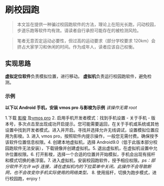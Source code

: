 # 刷校园跑

> 本文旨在提供一种骗过校园跑软件的方法，理论上在阳光长跑，闪动校园，步道乐跑等软件均有效。请读者自行承担可能存在的被检测风险。

> 笔者无意否定运动必要性，但过高的运动要求（部分学校要求 120km）会挤占大家学习和休闲的时间。作为成年人，读者应该自己权衡。

## 实现思路

**虚拟定位软件**负责模拟位置，进行移动。
**虚拟机**负责运行校园跑软件，避免检测。

### 示例

**以下以 Android 手机，安装 vmos pro 与影梭为示例**
_该操作无需 root_

1.下载 [影梭](https://github.com/ZCShou/GoGoGo) 及[vmos pro](https://www.vmos.cn/product_center_vmospro.htm) 2. 启用手机开发者模式：找到手机设置 - 关于手机 - 版本号，多次点击至出现成功开启提示。您可能需要返回，在关于手机或系统或其他设置中找到开发者模式。进入并开启。寻找并选择允许无线调试，设置模拟位置应用为影梭。3. 进入 vmos pro，按照软件内提示操作，一般您无需付费。确保授予该软件位置信息权限。4. 创建本地虚拟机，选择 Android9.0（低于此版本部分校园跑软件无法安装），下载镜像并创建虚拟机。5. 退出虚拟机，在虚拟机设置中允许位置权限。6. 打开影梭，选择一个合适的位置并开始模拟，手机会出现有摇杆和模式切换的悬浮窗。7. 进入虚拟机，安装校园跑软件，授予相应权限。_ps：部分软件不允许 wifi 连接，请在虚拟机内的下拉菜单中关闭。此操作不会导致断网，也不会改变你手机实际使用的网络类型。_ 8. 使用摇杆，切换为跑步模式，进行校园跑，enjoy！
